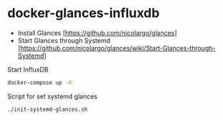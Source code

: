# docker-glances-influxdb

- Install Glances [https://github.com/nicolargo/glances]
- Start Glances through Systemd [https://github.com/nicolargo/glances/wiki/Start-Glances-through-Systemd]

Start InfluxDB

```bash
docker-compose up -d
```

Script for set systemd glances

```bash
./init-systemd-glances.sh
```
